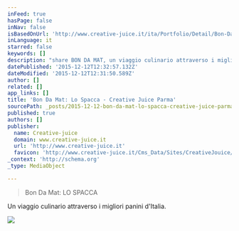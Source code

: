 ```yaml
---
inFeed: true
hasPage: false
inNav: false
isBasedOnUrl: 'http://www.creative-juice.it/ita/Portfolio/Detail/Bon-Da-Mat-Lo-Spacca/Work'
inLanguage: it
starred: false
keywords: []
description: "share BON DA MAT, un viaggio culinario attraverso i migliori panini d'Italia. La prima \"pillola\" è sul mitico Spacca di Pepén, uno dei posti culto, che tutti conoscono a Parma. Preparato usando carne arrosto, insalata, pomodori, maionese e salsa di peperoni. Tutto (compreso il pane e le salse) è preparato dallo staff di Pepén ed è assolutamente delizioso."
datePublished: '2015-12-12T12:32:57.132Z'
dateModified: '2015-12-12T12:31:50.589Z'
author: []
related: []
app_links: []
title: 'Bon Da Mat: Lo Spacca - Creative Juice Parma'
sourcePath: _posts/2015-12-12-bon-da-mat-lo-spacca-creative-juice-parma.md
published: true
authors: []
publisher:
  name: Creative-juice
  domain: www.creative-juice.it
  url: 'http://www.creative-juice.it'
  favicon: 'http://www.creative-juice.it/Cms_Data/Sites/CreativeJouice/Files/favicon.ico'
_context: 'http://schema.org'
_type: MediaObject

---
```

> Bon Da Mat: LO SPACCA 

<article style=""><p>Un viaggio culinario attraverso i migliori panini d'Italia.</p><img src="http://www.creative-juice.it/Cms_Data/Contents/creativejuice/Folders/ImageGallery/~contents/ZTL2P36JKMUDL2ZZ/061_BonDaMatLoSpacca_Detail02.jpg" /></article>